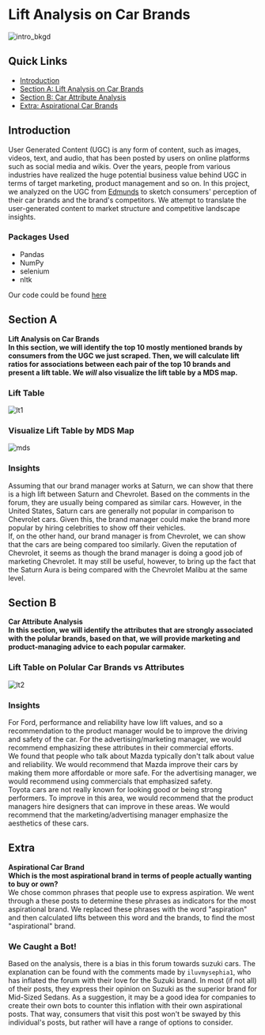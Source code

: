 # Lift Analysis on Car Brands  
![intro_bkgd](https://user-images.githubusercontent.com/47257479/102415236-72a95180-3fbd-11eb-90bf-102df808264a.png)  

## Quick Links  
- [Introduction](#Introduction)  
- [Section A: Lift Analysis on Car Brands](#Section-A)   
- [Section B: Car Attribute Analysis](#Section-B)   
- [Extra: Aspirational Car Brands](#Extra)   


## Introduction  
User Generated Content (UGC) is any form of content, such as images, videos, text, and audio, that has been posted by users on online platforms such as social media and wikis. Over the years, people from various industries have realized the huge potential business value behind UGC in terms of target marketing, product management and so on. In this project, we analyzed on the UGC from [Edmunds](https://forums.edmunds.com/) to sketch consumers' perception of their car brands and the brand's competitors. We attempt to translate the user-generated content to market structure and competitive landscape insights.  

### Packages Used  
* Pandas  
* NumPy  
* selenium  
* nltk  

Our code could be found [here](https://github.com/haohe1113/lift-analysis-on-car-brands/blob/main/lift_analysis_on_car_brand.ipynb)  

## Section A 
**Lift Analysis on Car Brands**    
**In this section, we will identify the top 10 mostly mentioned brands by consumers from the UGC we just scraped. Then, we will calculate lift ratios for associations between each pair of the top 10 brands and present a lift table. We *will* also visualize the lift table by a MDS map.**   

### Lift Table  
![lt1](https://user-images.githubusercontent.com/47257479/102414204-b56a2a00-3fbb-11eb-87c9-c5338c07e96b.png)  

### Visualize Lift Table by MDS Map  
![mds](https://user-images.githubusercontent.com/47257479/102414314-efd3c700-3fbb-11eb-9771-f54d713ece5f.png)  

### Insights  
Assuming that our brand manager works at Saturn, we can show that there is a high lift between Saturn and Chevrolet.  Based on the comments in the forum, they are usually being compared as similar cars.  However, in the United States, Saturn cars are generally not popular in comparison to Chevrolet cars.  Given this, the brand manager could make the brand more popular by hiring celebrities to show off their vehicles.  
If, on the other hand, our brand manager is from Chevrolet, we can show that the cars are being compared too similarly.  Given the reputation of Chevrolet, it seems as though the brand manager is doing a good job of marketing Chevrolet.  It may still be useful, however, to bring up the fact that the Saturn Aura is being compared with the Chevrolet Malibu at the same level. 

## Section B
**Car Attribute Analysis**  
**In this section, we will identify the attributes that are strongly associated with the polular brands, based on that, we will provide marketing and product-managing advice to each popular carmaker.**  

### Lift Table on Polular Car Brands vs Attributes  
![lt2](https://user-images.githubusercontent.com/47257479/102414503-46d99c00-3fbc-11eb-834c-12c30d798b3c.png)  

### Insights  
For Ford, performance and reliability have low lift values, and so a recommendation to the product manager would be to improve the driving and safety of the car.  For the advertising/marketing manager, we would recommend emphasizing these attributes in their commercial efforts.  
We found that people who talk about Mazda typically don't talk about value and reliability.  We would recommend that Mazda improve their cars by making them more affordable or more safe.  For the advertising manager, we would recommend using commercials that emphasized safety.  
Toyota cars are not really known for looking good or being strong performers.  To improve in this area, we would recommend that the product managers hire designers that can improve in these areas.  We would recommend that the marketing/advertising manager emphasize the aesthetics of these cars.  

## Extra  
**Aspirational Car Brand**   
**Which is the most aspirational brand in terms of people actually wanting to buy or own?**    
We chose common phrases that people use to express aspiration.  We went through a these posts to determine these phrases as indicators for the most aspirational brand.  We replaced these phrases with the word "aspiration" and then calculated lifts between this word and the brands, to find the most "aspirational" brand.  
### We Caught a Bot!
Based on the analysis, there is a bias in this forum towards suzuki cars.  The explanation can be found with the comments made by `iluvmysephia1`, who has inflated the forum with their love for the Suzuki brand.  In most (if not all) of their posts, they express their opinion on Suzuki as the superior brand for Mid-Sized Sedans.  As a suggestion, it may be a good idea for companies to create their own bots to counter this inflation with their own aspirational posts.  That way, consumers that visit this post won't be swayed by this individual's posts, but rather will have a range of options to consider.
